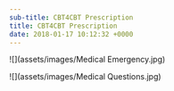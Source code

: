 ```yaml
---
sub-title: CBT4CBT Prescription
title: CBT4CBT Prescription
date: 2018-01-17 10:12:32 +0000
---
```

![](assets/images/Medical Emergency.jpg)

![](assets/images/Medical Questions.jpg)